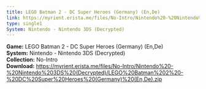 ```yaml
---
title: LEGO Batman 2 - DC Super Heroes (Germany) (En,De)
link: https://myrient.erista.me/files/No-Intro/Nintendo%20-%20Nintendo%203DS%20(Decrypted)/LEGO%20Batman%202%20-%20DC%20Super%20Heroes%20(Germany)%20(En,De).zip
type: single1
System: Nintendo - Nintendo 3DS (Decrypted)
---
```

<b>Game:</b> LEGO Batman 2 - DC Super Heroes (Germany) (En,De)<br>
<b>System:</b> Nintendo - Nintendo 3DS (Decrypted)<br>
<b>Collection:</b> No-Intro<br>
<b>Download:</b> https://myrient.erista.me/files/No-Intro/Nintendo%20-%20Nintendo%203DS%20(Decrypted)/LEGO%20Batman%202%20-%20DC%20Super%20Heroes%20(Germany)%20(En,De).zip
